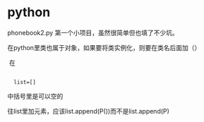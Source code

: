 ﻿# python
phonebook2.py
  第一个小项目，虽然很简单但也填了不少坑。
  
  在python里类也属于对象，如果要将类实例化，则要在类名后面加（）
  
  在
```
  
  list=[]
```
  
  
  中括号里是可以空的
  
  往list里加元素，应该list.append(P())而不是list.append(P)
